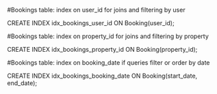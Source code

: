 #Bookings table: index on user_id for joins and filtering by user

   CREATE INDEX idx_bookings_user_id ON Booking(user_id);

#Bookings table: index on property_id for joins and filtering by property

  CREATE INDEX idx_bookings_property_id ON Booking(property_id);

#Bookings table: index on booking_date if queries filter or order by date

  CREATE INDEX idx_bookings_booking_date ON Booking(start_date, end_date);

